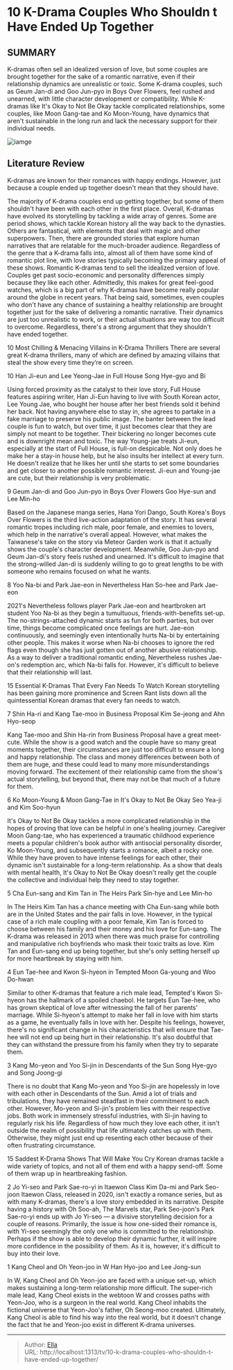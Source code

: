 # 10 K-Drama Couples Who Shouldn t Have Ended Up Together


## SUMMARY 


 K-dramas often sell an idealized version of love, but some couples are brought together for the sake of a romantic narrative, even if their relationship dynamics are unrealistic or toxic. 
 Some K-drama couples, such as Geum Jan-di and Goo Jun-pyo in Boys Over Flowers, feel rushed and unearned, with little character development or compatibility. 
 While K-dramas like It&#39;s Okay to Not Be Okay tackle complicated relationships, some couples, like Moon Gang-tae and Ko Moon-Young, have dynamics that aren&#39;t sustainable in the long run and lack the necessary support for their individual needs. 

![iamge](https://static1.srcdn.com/wordpress/wp-content/uploads/wm/2024/01/k-drama-couples-should-not-be-together-2.jpg)

## Literature Review
K-dramas are known for their romances with happy endings. However, just because a couple ended up together doesn&#39;t mean that they should have.




The majority of K-drama couples end up getting together, but some of them shouldn&#39;t have been with each other in the first place. Overall, K-dramas have evolved its storytelling by tackling a wide array of genres. Some are period shows, which tackle Korean history all the way back to the dynasties. Others are fantastical, with elements that deal with magic and other superpowers. Then, there are grounded stories that explore human narratives that are relatable for the much-broader audience. Regardless of the genre that a K-drama falls into, almost all of them have some kind of romantic plot line, with love stories typically becoming the primary appeal of these shows.
Romantic K-dramas tend to sell the idealized version of love. Couples get past socio-economic and personality differences simply because they like each other. Admittedly, this makes for great feel-good watches, which is a big part of why K-dramas have become really popular around the globe in recent years. That being said, sometimes, even couples who don&#39;t have any chance of sustaining a healthy relationship are brought together just for the sake of delivering a romantic narrative. Their dynamics are just too unrealistic to work, or their actual situations are way too difficult to overcome. Regardless, there&#39;s a strong argument that they shouldn&#39;t have ended together.
            
 
 10 Most Chilling &amp; Menacing Villains in K-Drama Thrillers 
There are several great K-drama thrillers, many of which are defined by amazing villains that steal the show every time they’re on screen.













 








 10  Han Ji-eun and Lee Yeong-Jae in Full House 
Song Hye-gyo and Bi


 







Using forced proximity as the catalyst to their love story, Full House features aspiring writer, Han Ji-Eun having to live with South Korean actor, Lee Young Jae, who bought her house after her best friends sold it behind her back. Not having anywhere else to stay in, she agrees to partake in a fake marriage to preserve his public image. The banter between the lead couple is fun to watch, but over time, it just becomes clear that they are simply not meant to be together. Their bickering no longer becomes cute and is downright mean and toxic.
The way Young-jae treats Ji-eun, especially at the start of Full House, is full-on despicable. Not only does he make her a stay-in house help, but he also insults her intellect at every turn. He doesn&#39;t realize that he likes her until she starts to set some boundaries and get closer to another possible romantic interest. Ji-eun and Young-jae are cute, but their relationship is very problematic.





 9  Geum Jan-di and Goo Jun-pyo in Boys Over Flowers 
Goo Hye-sun and Lee Min-ho
        

Based on the Japanese manga series, Hana Yori Dango, South Korea&#39;s Boys Over Flowers is the third live-action adaptation of the story. It has several romantic tropes including rich male, poor female, and enemies to lovers, which help in the narrative&#39;s overall appeal. However, what makes the Taiwanese&#39;s take on the story via Meteor Garden work is that it actually shows the couple&#39;s character development. Meanwhile, Goo Jun-pyo and Geum Jan-di&#39;s story feels rushed and unearned. It&#39;s difficult to imagine that the strong-willed Jan-di is suddenly willing to go to great lengths to be with someone who remains focused on what he wants.





 8  Yoo Na-bi and Park Jae-eon in Nevertheless 
Han So-hee and Park Jae-eon
        

2021&#39;s Nevertheless follows player Park Jae-eon and heartbroken art student Yoo Na-bi as they begin a tumultuous, friends-with-benefits set-up. The no-strings-attached dynamic starts as fun for both parties, but over time, things become complicated once feelings are hurt. Jae-eon continuously, and seemingly even intentionally hurts Na-bi by entertaining other people. This makes it worse when Na-bi chooses to ignore the red flags even though she has just gotten out of another abusive relationship. As a way to deliver a traditional romantic ending, Nevertheless rushes Jae-on&#39;s redemption arc, which Na-bi falls for. However, it&#39;s difficult to believe that their relationship will last.
            
 
 15 Essential K-Dramas That Every Fan Needs To Watch 
Korean storytelling has been gaining more prominence and Screen Rant lists down all the quintessential Korean dramas that every fan needs to watch.









 7  Shin Ha-ri and Kang Tae-moo in Business Proposal 
Kim Se-jeong and Ahn Hyo-seop
        

Kang Tae-moo and Shin Ha-rin from Business Proposal have a great meet-cute. While the show is a good watch and the couple have so many great moments together, their circumstances are just too difficult to ensure a long and happy relationship. The class and money differences between both of them are huge, and these could lead to many more misunderstandings moving forward. The excitement of their relationship came from the show&#39;s actual storytelling, but beyond that, there may not be that much of a future for them.





 6  Ko Moon-Young &amp; Moon Gang-Tae in It&#39;s Okay to Not Be Okay 
Seo Yea-ji and Kim Soo-hyun


 







It&#39;s Okay to Not Be Okay tackles a more complicated relationship in the hopes of proving that love can be helpful in one&#39;s healing journey. Caregiver Moon Gang-tae, who has experienced a traumatic childhood experience meets a popular children&#39;s book author with antisocial personality disorder, Ko Moon-Young, and subsequently starts a romance, albeit a rocky one. While they have proven to have intense feelings for each other, their dynamic isn&#39;t sustainable for a long-term relationship. As a show that deals with mental health, It&#39;s Okay to Not Be Okay doesn&#39;t really get the couple the collective and individual help they need to stay together.





 5  Cha Eun-sang and Kim Tan in The Heirs 
Park Sin-hye and Lee Min-ho
        

In The Heirs Kim Tan has a chance meeting with Cha Eun-sang while both are in the United States and the pair falls in love. However, in the typical case of a rich male coupling with a poor female, Kim Tan is forced to choose between his family and their money and his love for Eun-sang. The K-drama was released in 2013 when there was much praise for controlling and manipulative rich boyfriends who mask their toxic traits as love. Kim Tan and Eun-sang end up being together, but she&#39;s only setting herself up for more heartbreak by staying with him.





 4  Eun Tae-hee and Kwon Si-hyeon in Tempted 
Moon Ga-young and Woo Do-hwan
        

Similar to other K-dramas that feature a rich male lead, Tempted&#39;s Kwon Si-hyeon has the hallmark of a spoiled chaebol. He targets Eun Tae-hee, who has grown skeptical of love after witnessing the fall of her parents&#39; marriage. While Si-hyeon&#39;s attempt to make her fall in love with him starts as a game, he eventually falls in love with her. Despite his feelings, however, there&#39;s no significant change in his characteristics that will ensure that Tae-hee will not end up being hurt in their relationship. It&#39;s also doubtful that they can withstand the pressure from his family when they try to separate them.





 3  Kang Mo-yeon and Yoo Si-jin in Descendants of the Sun 
Song Hye-gyo and Song Joong-gi


 







There is no doubt that Kang Mo-yeon and Yoo Si-jin are hopelessly in love with each other in Descendants of the Sun. Amid a lot of trials and tribulations, they have remained steadfast in their commitment to each other. However, Mo-yeon and Si-jin&#39;s problem lies with their respective jobs. Both work in immensely stressful industries, with Si-jin having to regularly risk his life. Regardless of how much they love each other, it isn&#39;t outside the realm of possibility that life ultimately catches up with them. Otherwise, they might just end up resenting each other because of their often frustrating circumstance.
            
 
 15 Saddest K-Drama Shows That Will Make You Cry 
Korean dramas tackle a wide variety of topics, and not all of them end with a happy send-off. Some of them wrap up in heartbreaking fashion. 









 2  Jo Yi-seo and Park Sae-ro-yi in Itaewon Class 
Kim Da-mi and Park Seo-joon Itaewon Class, released in 2020, isn&#39;t exactly a romance series, but as with many K-dramas, there&#39;s a love story embedded in its narrative. Despite having a history with Oh Soo-ah, The Marvels star, Park Seo-joon&#39;s Park Sae-ro-yi ends up with Jo Yi-seo — a divisive storytelling decision for a couple of reasons. Primarily, the issue is how one-sided their romance is, with Yi-seo seemingly the only one who is committed to the relationship. Perhaps if the show is able to develop their dynamic further, it will inspire more confidence in the possibility of them. As it is, however, it&#39;s difficult to buy into their love.





 1  Kang Cheol and Oh Yeon-joo in W 
Han Hyo-joo and Lee Jong-sun
        

In W, Kang Cheol and Oh Yeon-joo are faced with a unique set-up, which makes sustaining a long-term relationship more difficult. The super-rich male lead, Kang Cheol exists in the webtoon W and crosses paths with Yeon-Joo, who is a surgeon in the real world. Kang Cheol inhabits the fictional universe that Yeon-Joo&#39;s father, Oh Seong-moo created. Ultimately, Kang Cheol is able to find his way into the real world, but it doesn&#39;t change the fact that he and Yeon-joo exist in different K-drama universes. 

---

> Author: [Ella](https://instagram.hk.cn/)  
> URL: http://localhost:1313/tv/10-k-drama-couples-who-shouldn-t-have-ended-up-together/  

